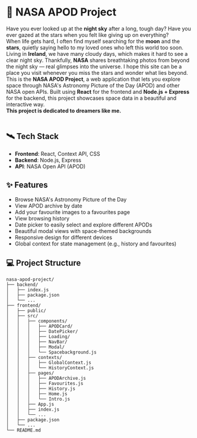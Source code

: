 # 🚀 NASA APOD Project
Have you ever looked up at the **night sky** after a long, tough day? Have you ever gazed at the stars when you felt like giving up on everything?
<br />
When life gets hard, I often find myself searching for the **moon** and the **stars**, quietly saying hello to my loved ones who left this world too soon. 
<br />
Living in **Ireland**, we have many cloudy days, which makes it hard to see a clear night sky. Thankfully, **NASA** shares breathtaking photos from beyond the night sky — real glimpses into the universe. I hope this site can be a place you visit whenever you miss the stars and wonder what lies beyond.
<br />
This is the **NASA APOD Project**, a web application that lets you explore space through NASA's Astronomy Picture of the Day (APOD) and other NASA open APIs. Built using **React** for the frontend and **Node.js + Express** for the backend, this project showcases space data in a beautiful and interactive way.
<br />
**This project is dedicated to dreamers like me.**
<br /><br />


## 🛰️ Tech Stack
- **Frontend**: React, Context API, CSS
- **Backend**: Node.js, Express
- **API**: NASA Open API (APOD)



## ✨ Features
- Browse NASA's Astronomy Picture of the Day
- View APOD archive by date
- Add your favourite images to a favourites page
- View browsing history
- Date picker to easily select and explore different APODs
- Beautiful modal views with space-themed backgrounds
- Responsive design for different devices
- Global context for state management (e.g., history and favourites)



## 💻 Project Structure

```plaintext
nasa-apod-project/
├── backend/
│   ├── index.js
│   ├── package.json
│   └── ...
├── frontend/
│   ├── public/
│   ├── src/
│   │   ├── components/
│   │   │   ├── APODCard/
│   │   │   ├── DatePicker/
│   │   │   ├── Loading/
│   │   │   ├── NavBar/
│   │   │   ├── Modal/
│   │   │   └── Spacebackground.js
│   │   ├── contexts/
│   │   │   ├── GlobalContext.js
│   │   │   └── HistoryContext.js
│   │   ├── pages/
│   │   │   ├── APODArchive.js
│   │   │   ├── Favourites.js
│   │   │   ├── History.js
│   │   │   ├── Home.js
│   │   │   └── Intro.js
│   │   ├── App.js
│   │   ├── index.js
│   │   └── ...
│   ├── package.json
│   └── ...
└── README.md
```




